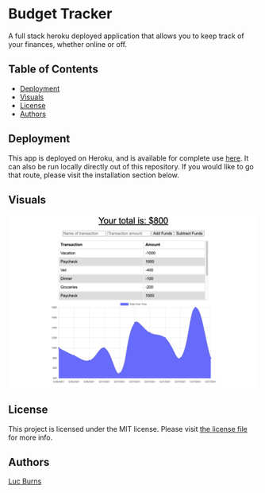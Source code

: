 # Budget Tracker
A full stack heroku deployed application that allows you to keep track of your finances, whether online or off.
## Table of Contents
- [Deployment](#deployment)
- [Visuals](#visuals)
- [License](#license)
- [Authors](#authors)
## Deployment
This app is deployed on Heroku, and is available for complete use [here](https://vast-sierra-24442.herokuapp.com/). It can also be run locally directly out of this repository. If you would like to go that route, please visit the installation section below.
## Visuals
![Demo](./Assets/homepage.png)
## License
This project is licensed under the MIT license. Please visit [the license file](https://github.com/lbburnsy/note-taker/blob/main/LICENSE) for more info.
## Authors
[Luc Burns](https://github.com/lbburnsy)